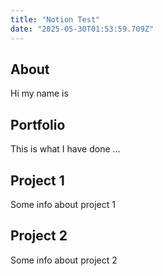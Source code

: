 ```yaml
---
title: "Notion Test"
date: "2025-05-30T01:53:59.709Z"
---
```



## About

Hi my name is


## Portfolio

This is what I have done …


## Project 1

Some info about project 1


## Project 2

Some info about project 2

